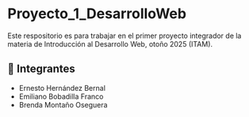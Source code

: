 # Proyecto_1_DesarrolloWeb
Este respositorio es para trabajar en el primer proyecto integrador de la materia de Introducción al Desarrollo Web, otoño 2025 (ITAM).

## 👥 Integrantes

- Ernesto Hernández Bernal
- Emiliano Bobadilla Franco
- Brenda Montaño Oseguera
